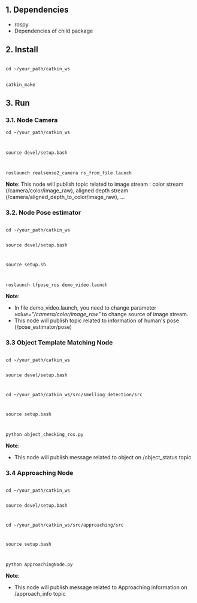 ## 1. Dependencies
* rospy
* Dependencies of child package

## 2. Install 

<code>
cd ~/your_path/catkin_ws

catkin_make
</code>

## 3. Run

### 3.1. Node Camera
<code>cd ~/your_path/catkin_ws

source devel/setup.bash

roslaunch realsense2_camera rs_from_file.launch </code>

**Note**: This node will publish topic related to image stream : color stream (/camera/color/image_raw), aligned depth stream (/camera/aligned_depth_to_color/image_raw), ...

### 3.2. Node Pose estimator

<code>
cd ~/your_path/catkin_ws

source devel/setup.bash

source setup.sh

roslaunch tfpose_ros demo_video.launch
</code>

**Note**: 
* In file </em>demo_video.launch</em>, you need to change parameter <em>value="/camera/color/image_raw" </em> to change source of image stream.
* This node will publish topic related to information of human's pose (/pose_estimator/pose)

### 3.3 Object Template Matching Node

<code>
cd ~/your_path/catkin_ws

source devel/setup.bash

cd ~/your_path/catkin_ws/src/smelling_detection/src

source setup.bash

python object_checking_ros.py
</code>

**Note**:
* This node will publish message related to object on /object_status topic

### 3.4 Approaching Node

<code>
cd ~/your_path/catkin_ws

source devel/setup.bash

cd ~/your_path/catkin_ws/src/approaching/src

source setup.bash

python ApproachingNode.py
</code>

**Note**:
* This node will publish message related to Approaching information on /approach_info topic